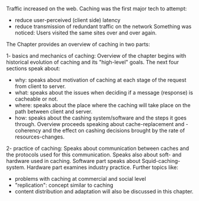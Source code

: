 Traffic increased on the web. Caching was the first major tech to attempt:
- reduce user-perceived (client side) latency
- reduce transmission of redundant traffic on the network
Something was noticed: Users visited the same sites over and over again. 

The Chapter provides an overview of caching in two parts:

1- basics and mechanics of caching:
Overview of the chapter begins with historical evolution of caching and its "high-level" goals.
The next four sections speak about:
- why: speaks about motivation of caching at each stage of the request from client to server. 
- what: speaks about the issues when deciding if a message (response) is cacheable or not. 
- where: speaks about the place where the caching will take place on the path between client and server.
- how: speaks about the cashing system/software and the steps it goes through.
Overview proceeds speaking about cache-replacement and -coherency and the effect on cashing decisions brought by the rate of resources-changes.

2- practice of caching:
Speaks about communication between caches and the protocols used for this communication. 
Speaks also about soft- and hardware used in caching.
Software part speaks about Squid-caching-system. Hardware part examines industry practice. 
Further topics like:
- problems with caching at commercial and social level
- "replication": concept similar to caching
- content distribution and adaptation
will also be discussed in this chapter. 
